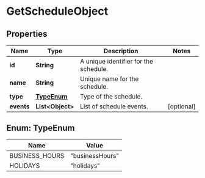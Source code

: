 

# GetScheduleObject


## Properties

| Name | Type | Description | Notes |
|------------ | ------------- | ------------- | -------------|
|**id** | **String** | A unique identifier for the schedule. |  |
|**name** | **String** | Unique name for the schedule. |  |
|**type** | [**TypeEnum**](#TypeEnum) | Type of the schedule. |  |
|**events** | **List&lt;Object&gt;** | List of schedule events. |  [optional] |



## Enum: TypeEnum

| Name | Value |
|---- | -----|
| BUSINESS_HOURS | &quot;businessHours&quot; |
| HOLIDAYS | &quot;holidays&quot; |



